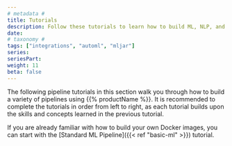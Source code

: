 ```yaml
---
# metadata # 
title: Tutorials
description: Follow these tutorials to learn how to build ML, NLP, and other pipelines.
date: 
# taxonomy #
tags: ["integrations", "automl", "mljar"]
series:
seriesPart:
weight: 11
beta: false 
---
```


The following pipeline tutorials in this section walk you through how to build a variety of pipelines using {{% productName %}}. It is recommended to complete the tutorials in order from left to right, as each tutorial builds upon the skills and concepts learned in the previous tutorial.

If you are already familiar with how to build your own Docker images, you can start with the [Standard ML Pipeline]({{< ref "basic-ml" >}}) tutorial. 


